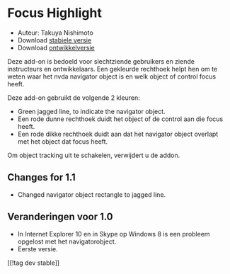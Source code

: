 # Focus Highlight #

* Auteur: Takuya Nishimoto
* Download [stabiele versie][2]
* Download [ontwikkelversie][1]

Deze add-on is bedoeld voor slechtziende gebruikers en ziende instructeurs
en ontwikkelaars. Een gekleurde rechthoek helpt hen om te weten waar het
nvda navigator object is en welk object of control focus heeft.

Deze add-on gebruikt de volgende 2 kleuren:

* Green jagged line, to indicate the navigator object.
* Een rode dunne rechthoek duidt het object of de control aan die focus
  heeft.
* Een rode dikke rechthoek duidt aan dat het navigator object overlapt met
  het object dat focus heeft.

Om object tracking uit te schakelen, verwijdert u de addon.

## Changes for 1.1 ##

* Changed navigator object rectangle to jagged line.

## Veranderingen voor 1.0 ##

* In Internet Explorer 10 en in Skype op Windows 8 is een probleem opgelost
  met het navigatorobject.
* Eerste versie.

[[!tag dev stable]]

[1]: http://addons.nvda-project.org/files/get.php?file=fh-dev

[2]: http://addons.nvda-project.org/files/get.php?file=fh
